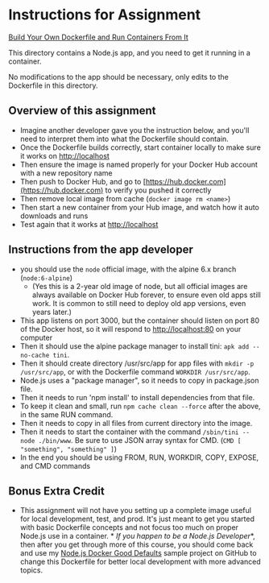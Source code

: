 # Instructions for Assignment

[Build Your Own Dockerfile and Run Containers From It](https://www.udemy.com/course/docker-mastery/learn/lecture/6806638)

This directory contains a Node.js app, and you need to get it running in a container.

No modifications to the app should be necessary, only edits to the Dockerfile in this directory.

## Overview of this assignment

- Imagine another developer gave you the instruction below, and you'll need to interpret them into what the Dockerfile
  should contain.
- Once the Dockerfile builds correctly, start container locally to make sure it works
  on [http://localhost](http://localhost)
- Then ensure the image is named properly for your Docker Hub account with a new repository name
- Then push to Docker Hub, and go to [https://hub.docker.com](https://hub.docker.com) to verify you pushed it correctly
- Then remove local image from cache (`docker image rm <name>`)
- Then start a new container from your Hub image, and watch how it auto downloads and runs
- Test again that it works at [http://localhost](http://localhost)

## Instructions from the app developer

- you should use the `node` official image, with the alpine 6.x branch (`node:6-alpine`)
    - (Yes this is a 2-year old image of node, but all official images are always available on Docker Hub forever, to
      ensure even old apps still work. It is common to still need to deploy old app versions, even years later.)
- This app listens on port 3000, but the container should listen on port 80 of the Docker host, so it will respond
  to [http://localhost:80](http://localhost:80) on your computer
- Then it should use the alpine package manager to install tini: `apk add --no-cache tini`.
- Then it should create directory /usr/src/app for app files with `mkdir -p /usr/src/app`, or with the Dockerfile
  command `WORKDIR /usr/src/app`.
- Node.js uses a "package manager", so it needs to copy in package.json file.
- Then it needs to run 'npm install' to install dependencies from that file.
- To keep it clean and small, run `npm cache clean --force` after the above, in the same RUN command.
- Then it needs to copy in all files from current directory into the image.
- Then it needs to start the container with the command `/sbin/tini -- node ./bin/www`. Be sure to use JSON array syntax
  for CMD. (`CMD [ "something", "something" ]`)
- In the end you should be using FROM, RUN, WORKDIR, COPY, EXPOSE, and CMD commands

## Bonus Extra Credit

- This assignment will not have you setting up a complete image useful for local development, test, and prod. It's just
  meant to get you started with basic Dockerfile concepts and not focus too much on proper Node.js use in a container. *
  *If you happen to be a Node.js Developer**, then after you get through more of this course, you should come back and
  use my [Node.js Docker Good Defaults](https://github.com/BretFisher/node-docker-good-defaults) sample project on
  GitHub to change this Dockerfile for better local development with more advanced topics.
